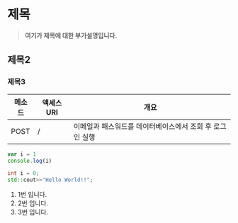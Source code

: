 # 제목
>**여기가 제목에 대한 부가설명입니다.**

## 제목2

### 제목3

|메소드|액세스URI|개요|
|-|-|-|
|POST|/|이메일과 패스워드를 데이터베이스에서 조회 후 로그인 실행|

```javascript
var i = 1
console.log(i)
```

```c++
int i = 0;
std::cout>>"Hello World!!";
```

1. 1번 입니다.
2. 2번 입니다.
5. 3번 입니다.
